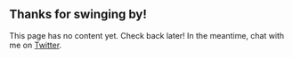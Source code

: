 ## Thanks for swinging by!

This page has no content yet. Check back later! In the meantime, chat with me on [Twitter](https://twitter.com/maximedale).
